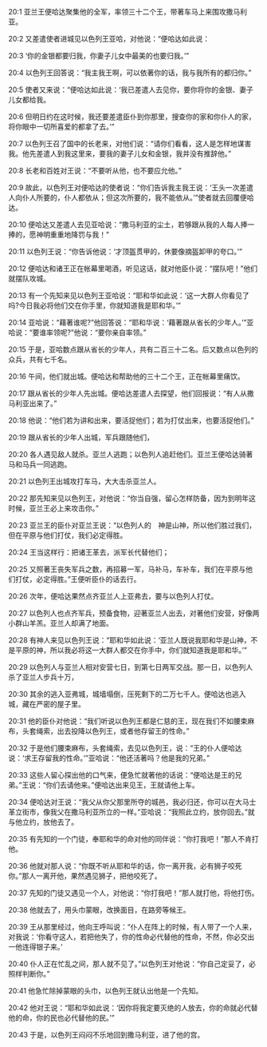 <a id="1"></a>20:1  亚兰王便哈达聚集他的全军，率领三十二个王，带著车马上来围攻撒马利亚。  

<a id="2"></a>20:2  又差遣使者进城见以色列王亚哈，对他说：“便哈达如此说：  

<a id="3"></a>20:3  ‘你的金银都要归我，你妻子儿女中最美的也要归我。’”  

<a id="4"></a>20:4  以色列王回答说：“我主我王啊，可以依著你的话，我与我所有的都归你。”  

<a id="5"></a>20:5  使者又来说：“便哈达如此说：‘我已差遣人去见你，要你将你的金银、妻子儿女都给我。  

<a id="6"></a>20:6  但明日约在这时候，我还要差遣臣仆到你那里，搜查你的家和你仆人的家，将你眼中一切所喜爱的都拿了去。’”  

<a id="7"></a>20:7  以色列王召了国中的长老来，对他们说：“请你们看看，这人是怎样地谋害我。他先差遣人到我这里来，要我的妻子儿女和金银，我并没有推辞他。”  

<a id="8"></a>20:8  长老和百姓对王说：“不要听从他，也不要应允他。”  

<a id="9"></a>20:9  故此，以色列王对便哈达的使者说：“你们告诉我主我王说：‘王头一次差遣人向仆人所要的，仆人都依从；但这次所要的，我不能依从。’”使者就去回覆便哈达。  

<a id="10"></a>20:10  便哈达又差遣人去见亚哈说：“撒马利亚的尘土，若够跟从我的人每人捧一捧的，愿神明重重地降罚与我！”  

<a id="11"></a>20:11  以色列王说：“你告诉他说：‘才顶盔贯甲的，休要像摘盔卸甲的夸口。’”  

<a id="12"></a>20:12  便哈达和诸王正在帐幕里喝酒，听见这话，就对他臣仆说：“摆队吧！”他们就摆队攻城。  

<a id="13"></a>20:13  有一个先知来见以色列王亚哈说：“耶和华如此说：‘这一大群人你看见了吗?今日我必将他们交在你手里，你就知道我是耶和华。’”  

<a id="14"></a>20:14  亚哈说：“藉著谁呢?”他回答说：“耶和华说：‘藉著跟从省长的少年人。’”亚哈说：“要谁率领呢?”他说：“要你亲自率领。”  

<a id="15"></a>20:15  于是，亚哈数点跟从省长的少年人，共有二百三十二名。后又数点以色列的众兵，共有七千名。  

<a id="16"></a>20:16  午间，他们就出城。便哈达和帮助他的三十二个王，正在帐幕里痛饮。  

<a id="17"></a>20:17  跟从省长的少年人先出城。便哈达差遣人去探望，他们回报说：“有人从撒马利亚出来了。”  

<a id="18"></a>20:18  他说：“他们若为讲和出来，要活捉他们；若为打仗出来，也要活捉他们。”  

<a id="19"></a>20:19  跟从省长的少年人出城，军兵跟随他们，  

<a id="20"></a>20:20  各人遇见敌人就杀。亚兰人逃跑；以色列人追赶他们。亚兰王便哈达骑著马和马兵一同逃跑。  

<a id="21"></a>20:21  以色列王出城攻打车马，大大击杀亚兰人。  

<a id="22"></a>20:22  那先知来见以色列王，对他说：“你当自强，留心怎样防备，因为到明年这时候，亚兰王必上来攻击你。”  

<a id="23"></a>20:23  亚兰王的臣仆对亚兰王说：“以色列人的　神是山神，所以他们胜过我们，但在平原与他们打仗，我们必定得胜。  

<a id="24"></a>20:24  王当这样行：把诸王革去，派军长代替他们；  

<a id="25"></a>20:25  又照著王丧失军兵之数，再招募一军，马补马，车补车，我们在平原与他们打仗，必定得胜。”王便听臣仆的话去行。  

<a id="26"></a>20:26  次年，便哈达果然点齐亚兰人上亚弗去，要与以色列人打仗。  

<a id="27"></a>20:27  以色列人也点齐军兵，预备食物，迎著亚兰人出去，对著他们安营，好像两小群山羊羔。亚兰人却满了地面。  

<a id="28"></a>20:28  有神人来见以色列王说：“耶和华如此说：‘亚兰人既说我耶和华是山神，不是平原的神，所以我必将这一大群人都交在你手中，你们就知道我是耶和华。’”  

<a id="29"></a>20:29  以色列人与亚兰人相对安营七日，到第七日两军交战。那一日，以色列人杀了亚兰人步兵十万，  

<a id="30"></a>20:30  其余的逃入亚弗城，城墙塌倒，压死剩下的二万七千人。便哈达也逃入城，藏在严密的屋子里。  

<a id="31"></a>20:31  他的臣仆对他说：“我们听说以色列王都是仁慈的王，现在我们不如腰束麻布，头套绳索，出去投降以色列王，或者他存留王的性命。”  

<a id="32"></a>20:32  于是他们腰束麻布，头套绳索，去见以色列王，说：“王的仆人便哈达说：‘求王存留我的性命。’”亚哈说：“他还活著吗？他是我的兄弟。”  

<a id="33"></a>20:33  这些人留心探出他的口气来，便急忙就著他的话说：“便哈达是王的兄弟。”王说：“你们去请他来。”便哈达出来见王，王就请他上车。  

<a id="34"></a>20:34  便哈达对王说：“我父从你父那里所夺的城邑，我必归还，你可以在大马士革立街市，像我父在撒马利亚所立的一样。”亚哈说：“我照此立约，放你回去。”就与他立约，放他去了。  

<a id="35"></a>20:35  有先知的一个门徒，奉耶和华的命对他的同伴说：“你打我吧！”那人不肯打他。  

<a id="36"></a>20:36  他就对那人说：“你既不听从耶和华的话，你一离开我，必有狮子咬死你。”那人一离开他，果然遇见狮子，把他咬死了。  

<a id="37"></a>20:37  先知的门徒又遇见一个人，对他说：“你打我吧！”那人就打他，将他打伤。  

<a id="38"></a>20:38  他就去了，用头巾蒙眼，改换面目，在路旁等候王。  

<a id="39"></a>20:39  王从那里经过，他向王呼叫说：“仆人在阵上的时候，有人带了一个人来，对我说：‘你看守这人，若把他失了，你的性命必代替他的性命，不然，你必交出一他连得银子来。’  

<a id="40"></a>20:40  仆人正在忙乱之间，那人就不见了。”以色列王对他说：“你自己定妥了，必照样判断你。”  

<a id="41"></a>20:41  他急忙除掉蒙眼的头巾，以色列王就认出他是一个先知。  

<a id="42"></a>20:42  他对王说：“耶和华如此说：‘因你将我定要灭绝的人放去，你的命就必代替他的命，你的民也必代替他的民。’”  

<a id="43"></a>20:43  于是，以色列王闷闷不乐地回到撒马利亚，进了他的宫。  
